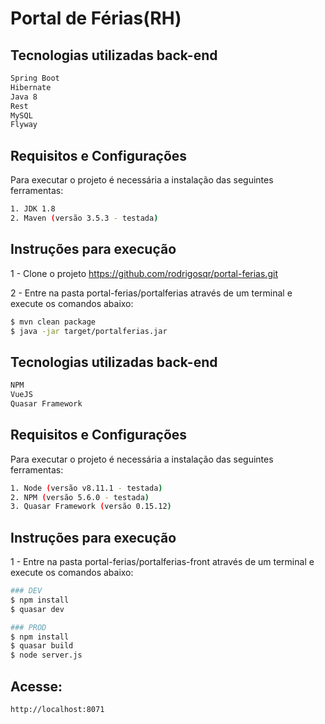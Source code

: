 # Portal de Férias(RH)

## Tecnologias utilizadas back-end
```sh
Spring Boot
Hibernate
Java 8
Rest
MySQL
Flyway
```
## Requisitos e Configurações

Para executar o projeto é necessária a instalação das seguintes ferramentas:
```sh
1. JDK 1.8
2. Maven (versão 3.5.3 - testada)
```
## Instruções para execução

1 - Clone o projeto https://github.com/rodrigosqr/portal-ferias.git

2 - Entre na pasta portal-ferias/portalferias através de um terminal e execute os comandos abaixo:
```sh
$ mvn clean package
$ java -jar target/portalferias.jar
```
## Tecnologias utilizadas back-end
```sh
NPM
VueJS
Quasar Framework
```
## Requisitos e Configurações

Para executar o projeto é necessária a instalação das seguintes ferramentas:
```sh
1. Node (versão v8.11.1 - testada)
2. NPM (versão 5.6.0 - testada)
3. Quasar Framework (versão 0.15.12)
```
## Instruções para execução

1 - Entre na pasta portal-ferias/portalferias-front através de um terminal e execute os comandos abaixo:
```sh
### DEV
$ npm install
$ quasar dev
```
```sh
### PROD
$ npm install
$ quasar build
$ node server.js
```
## Acesse:
```sh
http://localhost:8071
```